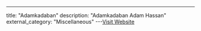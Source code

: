 ---
title: "Adamkadaban"
description: "Adamkadaban
Adam Hassan"
external_category: "Miscellaneous"
---[Visit Website](https://github.com/Adamkadaban)

